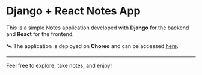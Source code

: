 # Django + React Notes App

This is a simple Notes application developed with **Django** for the backend and **React** for the frontend.

🛰️ The application is deployed on **Choreo** and can be accessed [here](https://8a38c82b-68ac-414d-bff1-4ee6a34eacd7.e1-eu-north-azure.choreoapps.dev).

---

Feel free to explore, take notes, and enjoy!
